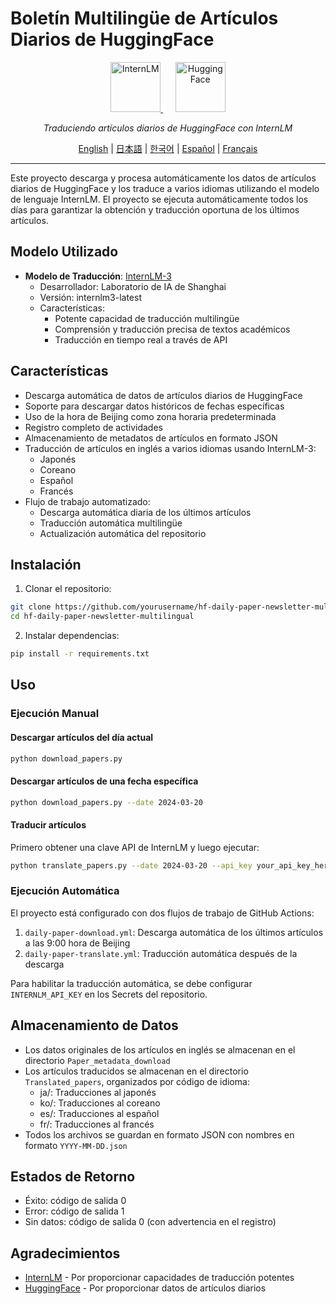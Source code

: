 # Boletín Multilingüe de Artículos Diarios de HuggingFace

<div align="center">
  <a href="https://internlm.org/">
    <img src="https://internlm.org/assets/logo-a0611363.svg" alt="InternLM" height="80"/>
  </a>
  &nbsp;&nbsp;&nbsp;&nbsp;
  <a href="https://huggingface.co/">
    <img src="https://huggingface.co/front/assets/huggingface_logo.svg" alt="HuggingFace" height="80"/>
  </a>
</div>

<p align="center">
  <em>Traduciendo artículos diarios de HuggingFace con InternLM</em>
</p>

<div align="center">

[English](README.md) | [日本語](README_JA.md) | [한국어](README_KO.md) | [Español](README_ES.md) | [Français](README_FR.md)

</div>

---

Este proyecto descarga y procesa automáticamente los datos de artículos diarios de HuggingFace y los traduce a varios idiomas utilizando el modelo de lenguaje InternLM. El proyecto se ejecuta automáticamente todos los días para garantizar la obtención y traducción oportuna de los últimos artículos.

## Modelo Utilizado

- **Modelo de Traducción**: [InternLM-3](https://internlm.org/)
  - Desarrollador: Laboratorio de IA de Shanghai
  - Versión: internlm3-latest
  - Características:
    - Potente capacidad de traducción multilingüe
    - Comprensión y traducción precisa de textos académicos
    - Traducción en tiempo real a través de API

## Características

- Descarga automática de datos de artículos diarios de HuggingFace
- Soporte para descargar datos históricos de fechas específicas
- Uso de la hora de Beijing como zona horaria predeterminada
- Registro completo de actividades
- Almacenamiento de metadatos de artículos en formato JSON
- Traducción de artículos en inglés a varios idiomas usando InternLM-3:
  - Japonés
  - Coreano
  - Español
  - Francés
- Flujo de trabajo automatizado:
  - Descarga automática diaria de los últimos artículos
  - Traducción automática multilingüe
  - Actualización automática del repositorio

## Instalación

1. Clonar el repositorio:
```bash
git clone https://github.com/yourusername/hf-daily-paper-newsletter-multilingual.git
cd hf-daily-paper-newsletter-multilingual
```

2. Instalar dependencias:
```bash
pip install -r requirements.txt
```

## Uso

### Ejecución Manual

#### Descargar artículos del día actual

```bash
python download_papers.py
```

#### Descargar artículos de una fecha específica

```bash
python download_papers.py --date 2024-03-20
```

#### Traducir artículos

Primero obtener una clave API de InternLM y luego ejecutar:

```bash
python translate_papers.py --date 2024-03-20 --api_key your_api_key_here
```

### Ejecución Automática

El proyecto está configurado con dos flujos de trabajo de GitHub Actions:

1. `daily-paper-download.yml`: Descarga automática de los últimos artículos a las 9:00 hora de Beijing
2. `daily-paper-translate.yml`: Traducción automática después de la descarga

Para habilitar la traducción automática, se debe configurar `INTERNLM_API_KEY` en los Secrets del repositorio.

## Almacenamiento de Datos

- Los datos originales de los artículos en inglés se almacenan en el directorio `Paper_metadata_download`
- Los artículos traducidos se almacenan en el directorio `Translated_papers`, organizados por código de idioma:
  - ja/: Traducciones al japonés
  - ko/: Traducciones al coreano
  - es/: Traducciones al español
  - fr/: Traducciones al francés
- Todos los archivos se guardan en formato JSON con nombres en formato `YYYY-MM-DD.json`

## Estados de Retorno

- Éxito: código de salida 0
- Error: código de salida 1
- Sin datos: código de salida 0 (con advertencia en el registro)

## Agradecimientos

- [InternLM](https://internlm.org/) - Por proporcionar capacidades de traducción potentes
- [HuggingFace](https://huggingface.co/) - Por proporcionar datos de artículos diarios 